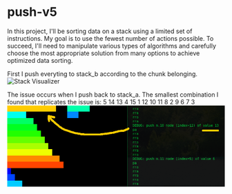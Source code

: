# push-v5
In this project, I'll be sorting data on a stack using a limited set of instructions. My goal is to use the fewest number of actions possible. To succeed, I'll need to manipulate various types of algorithms and carefully choose the most appropriate solution from many options to achieve optimized data sorting.

First I push everyting to stack_b according to the chunk belonging.
![Stack Visualizer](https://i.ibb.co/cXBYVL1/stack-visualizer.png)

The issue occurs when I push back to stack_a.
The smallest combination I found that replicates the issue is:
5 14 13 4 15 1 12 10 11 8 2 9 6 7 3
![Issue Visualized](https://raw.githubusercontent.com/buggcatcher/push-v5/main/issue_visualized.png)


